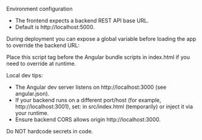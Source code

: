 Environment configuration

- The frontend expects a backend REST API base URL.
- Default is http://localhost:5000.

During deployment you can expose a global variable before loading the app to override the backend URL:

<script>
  window.__APP_API_BASE_URL__ = 'https://your-backend.example.com';
</script>

Place this script tag before the Angular bundle scripts in index.html if you need to override at runtime.

Local dev tips:
- The Angular dev server listens on http://localhost:3000 (see angular.json).
- If your backend runs on a different port/host (for example, http://localhost:3001), set:
  <script>window.__APP_API_BASE_URL__ = 'http://localhost:3001';</script>
  in src/index.html (temporarily) or inject it via your runtime.
- Ensure backend CORS allows origin http://localhost:3000.

Do NOT hardcode secrets in code.
